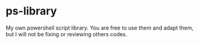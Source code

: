 # ps-library
My own powershell script library. You are free to use them and adapt them, but I will not be fixing or reviewing others codes.
